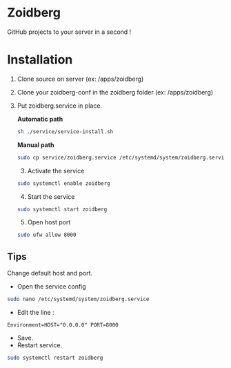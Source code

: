 # Zoidberg

GitHub projects to your server in a second !

# Installation
1. Clone source on server (ex: /apps/zoidberg)
2. Clone your zoidberg-conf in the zoidberg folder (ex: /apps/zoidberg)
3. Put zoidberg.service in place.

    **Automatic path**
    ```bash
    sh ./service/service-install.sh
    ````
    **Manual path**
    ```bash
    sudo cp service/zoidberg.service /etc/systemd/system/zoidberg.service
    ````
    3. Activate the service
    ```bash
    sudo systemctl enable zoidberg
    ````
    4. Start the service
    ```bash
    sudo systemctl start zoidberg
    ````
    5. Open host port
    ```bash
    sudo ufw allow 8000
    ````

## Tips 
Change default host and port.
- Open the service config
```bash
sudo nano /etc/systemd/system/zoidberg.service
````
- Edit the line :
```
Environment=HOST="0.0.0.0" PORT=8000 
```
- Save.
- Restart service.
```bash
sudo systemctl restart zoidberg
````